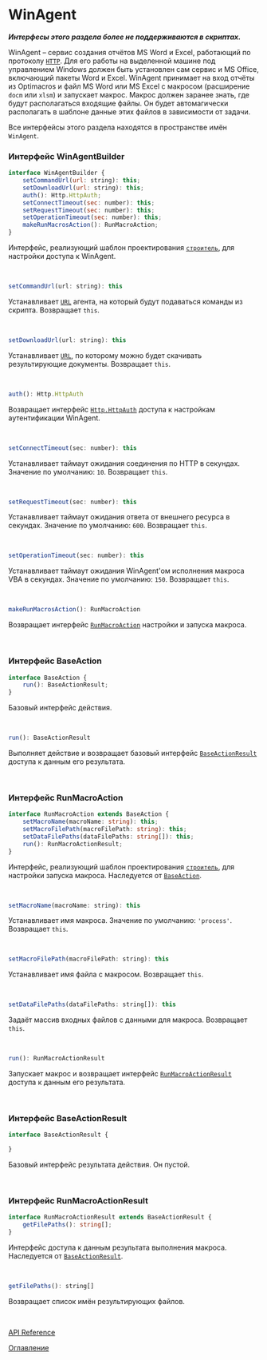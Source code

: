 # WinAgent

***Интерфесы этого раздела более не поддерживаются в скриптах.***

WinAgent – сервис создания отчётов MS Word и Excel, работающий по протоколу [`HTTP`](https://ru.wikipedia.org/wiki/HTTP). Для его работы на выделенной машине под управлением Windows должен быть установлен сам сервис и MS Office, включающий пакеты Word и Excel. WinAgent принимает на вход отчёты из Optimacros и файл MS Word или MS Excel с макросом (расширение `docm` или `xlsm`) и запускает макрос. Макрос должен заранее знать, где будут располагаться входящие файлы. Он будет автомагически располагать в шаблоне данные этих файлов в зависимости от задачи.

Все интерфейсы этого раздела находятся в пространстве имён `WinAgent`.

### Интерфейс WinAgentBuilder<a name="WinAgentBuilder"></a>

```js
interface WinAgentBuilder {
	setCommandUrl(url: string): this;
	setDownloadUrl(url: string): this;
	auth(): Http.HttpAuth;
	setConnectTimeout(sec: number): this;
	setRequestTimeout(sec: number): this;
	setOperationTimeout(sec: number): this;
	makeRunMacrosAction(): RunMacroAction;
}
```
Интерфейс, реализующий шаблон проектирования [`строитель`](https://ru.wikipedia.org/wiki/%D0%A1%D1%82%D1%80%D0%BE%D0%B8%D1%82%D0%B5%D0%BB%D1%8C_(%D1%88%D0%B0%D0%B1%D0%BB%D0%BE%D0%BD_%D0%BF%D1%80%D0%BE%D0%B5%D0%BA%D1%82%D0%B8%D1%80%D0%BE%D0%B2%D0%B0%D0%BD%D0%B8%D1%8F)), для настройки доступа к WinAgent.

&nbsp;

```js
setCommandUrl(url: string): this
```
Устанавливает [`URL`](https://ru.wikipedia.org/wiki/URL) агента, на который будут подаваться команды из скрипта. Возвращает `this`.

&nbsp;

```js
setDownloadUrl(url: string): this
```
Устанавливает [`URL`](https://ru.wikipedia.org/wiki/URL), по которому можно будет скачивать результирующие документы. Возвращает `this`.

&nbsp;

```js
auth(): Http.HttpAuth
```
Возвращает интерфейс [`Http.HttpAuth`](./http.md#HttpAuth) доступа к настройкам аутентификации WinAgent.

&nbsp;

```js
setConnectTimeout(sec: number): this
```
Устанавливает таймаут ожидания соединения по HTTP в секундах. Значение по умолчанию: `10`. Возвращает `this`.

&nbsp;

```js
setRequestTimeout(sec: number): this
```
Устанавливает таймаут ожидания ответа от внешнего ресурса в секундах. Значение по умолчанию: `600`. Возвращает `this`.

&nbsp;

```js
setOperationTimeout(sec: number): this
```
Устанавливает таймаут ожидания WinAgent'ом исполнения макроса VBA в секундах. Значение по умолчанию: `150`. Возвращает `this`.


&nbsp;

```js
makeRunMacrosAction(): RunMacroAction
```
Возвращает интерфейс [`RunMacroAction`](#RunMacroAction) настройки и запуска макроса.

&nbsp;

### Интерфейс BaseAction<a name="BaseAction"></a>

```ts
interface BaseAction {
	run(): BaseActionResult;
}
```
Базовый интерфейс действия.

&nbsp;

```js
run(): BaseActionResult
```
Выполняет действие и возвращает базовый интерфейс [`BaseActionResult`](#BaseActionResult) доступа к данным его результата.

&nbsp;

### Интерфейс RunMacroAction<a name="RunMacroAction"></a>

```ts
interface RunMacroAction extends BaseAction {
	setMacroName(macroName: string): this;
	setMacroFilePath(macroFilePath: string): this;
	setDataFilePaths(dataFilePaths: string[]): this;
	run(): RunMacroActionResult;
}
```
Интерфейс, реализующий шаблон проектирования [`строитель`](https://ru.wikipedia.org/wiki/%D0%A1%D1%82%D1%80%D0%BE%D0%B8%D1%82%D0%B5%D0%BB%D1%8C_(%D1%88%D0%B0%D0%B1%D0%BB%D0%BE%D0%BD_%D0%BF%D1%80%D0%BE%D0%B5%D0%BA%D1%82%D0%B8%D1%80%D0%BE%D0%B2%D0%B0%D0%BD%D0%B8%D1%8F)), для настройки запуска макроса. Наследуется от [`BaseAction`](#BaseAction).

&nbsp;

```js
setMacroName(macroName: string): this
```
Устанавливает имя макроса. Значение по умолчанию: `'process'`. Возвращает `this`.

&nbsp;

```js
setMacroFilePath(macroFilePath: string): this
```
Устанавливает имя файла с макросом. Возвращает `this`.

&nbsp;

```js
setDataFilePaths(dataFilePaths: string[]): this
```
Задаёт массив входных файлов с данными для макроса. Возвращает `this`.

&nbsp;

```js
run(): RunMacroActionResult
```
Запускает макрос и возвращает интерфейс [`RunMacroActionResult`](#RunMacroActionResult) доступа к данным его результата.

&nbsp;

### Интерфейс BaseActionResult<a name="BaseActionResult"></a>

```ts
interface BaseActionResult {

}
```
Базовый интерфейс результата действия. Он пустой.

&nbsp;

### Интерфейс RunMacroActionResult<a name="RunMacroActionResult"></a>

```ts
interface RunMacroActionResult extends BaseActionResult {
	getFilePaths(): string[];
}
```
Интерфейс доступа к данным результата выполнения макроса. Наследуется от [`BaseActionResult`](#BaseActionResult).

&nbsp;

```js
getFilePaths(): string[]
```
Возвращает список имён результирующих файлов.

&nbsp;

[API Reference](API.md)

[Оглавление](../README.md)